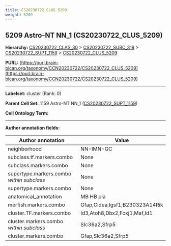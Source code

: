 ```yaml
---
title: CS20230722_CLUS_5209
weight: 5209
---
```

## 5209 Astro-NT NN_1 (CS20230722_CLUS_5209)
<b>Hierarchy: </b>
[CS20230722_CLAS_30](../CS20230722_CLAS_30) >
[CS20230722_SUBC_318](../CS20230722_SUBC_318) >
[CS20230722_SUPT_1159](../CS20230722_SUPT_1159) >
[CS20230722_CLUS_5209](../CS20230722_CLUS_5209)

**PURL:** [https://purl.brain-bican.org/taxonomy/CCN20230722/CS20230722_CLUS_5209](https://purl.brain-bican.org/taxonomy/CCN20230722/CS20230722_CLUS_5209)

---


**Labelset:** cluster (Rank: 0)

**Parent Cell Set:** 1159 Astro-NT NN_1 ([CS20230722_SUPT_1159](../CS20230722_SUPT_1159))



**Cell Ontology Term:** 

[MARKER GENES.]: #


---

[TRANSFERRED ANNOTATIONS.]: #


[AUTHOR ANNOTATION FIELDS.]: #


**Author annotation fields:**

| Author annotation | Value |
|-------------------|-------|
|neighborhood|NN-IMN-GC|
|subclass.tf.markers.combo|None|
|subclass.markers.combo|None|
|supertype.markers.combo _within subclass_|None|
|supertype.markers.combo|None|
|anatomical_annotation|MB HB pia|
|merfish.markers.combo|Gfap,Cidea,Igsf1,B230323A14Rik|
|cluster.TF.markers.combo|Id3,Atoh8,Dbx2,Foxj1,Maf,Id1|
|cluster.markers.combo _within subclass_|Slc36a2,Sfrp5|
|cluster.markers.combo|Gfap,Slc36a2,Sfrp5|
